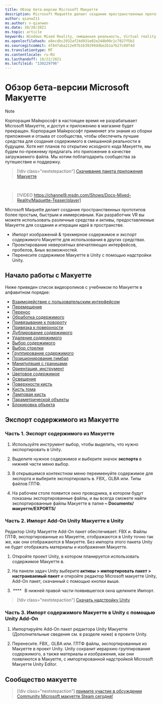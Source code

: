 ```yaml
---
title: Обзор бета-версии Microsoft Макуетте
description: Microsoft Maquette делает создание пространственных прототипов более простым, быстрым и иммерсивным. Макуетте предоставляет разработчикам VR различные средства, & активы для создания & итерации идей в пространстве.
author: qianw211
ms.author: v-qianwen
ms.date: 10/20/2021
ms.topic: article
keywords: Windows Mixed Reality, смешанная реальность, Virtual reality, VR, MR, начало работы, настройка, портал смешанной реальности, макуетте
ms.openlocfilehash: e8ecdbc2932af24d931e02e248b09c1c7827f5b2
ms.sourcegitcommit: 4f847aba212e97b1639299ddbe2b1a7b27c60f4d
ms.translationtype: MT
ms.contentlocale: ru-RU
ms.lasthandoff: 10/22/2021
ms.locfileid: "130229796"
---
```

# <a name="microsoft-maquette-beta-overview"></a>Обзор бета-версии Microsoft Макуетте

>[!Note]
>Корпорация Майкрософт в настоящее время не разрабатывает Microsoft Макуетте, и доступ к приложению в магазине будет прекращен. Корпорация Майкрософт применяет эти знания из сборки приложения и отзыва от сообщества, чтобы обеспечить лучшие средства для создания содержимого в смешанной реальности в будущем. Хотя нет планов по открытию исходного кода Макуетте, мы будем по-прежнему предлагать это приложение в качестве загружаемого файла. Мы хотим поблагодарить сообщества за путешествие и поддержку.

   > [!div class="nextstepaction"]
   > [Скачивание пакета приложения Макуетте](https://aka.ms/MaquetteDownloadAppPackage)

&nbsp;

> [!VIDEO https://channel9.msdn.com/Shows/Docs-Mixed-Reality/Maquette-Teaser/player]

Microsoft Maquette делает создание пространственных прототипов более простым, быстрым и иммерсивным. Как разработчик VR вы можете использовать различные средства и активы, предоставляемые Макуетте для создания и итерации идей в пространстве. 

- Импорт изображений & трехмерное содержимое и экспорт содержимого Макуетте для использования в других средствах. 
- Проектирование невероятных впечатляющих интерфейсов, пробелов, &ных возможностей. 
- Перенесите содержимое Макуетте в Unity с помощью надстройки Unity. 

## <a name="getting-started-with-maquette"></a>Начало работы с Макуетте 

Ниже приведен список видеороликов с учебником по Макуетте в алфавитном порядке:

* [Взаимодействие с пользовательским интерфейсом](https://channel9.msdn.com/Shows/Docs-Mixed-Reality/Maquette-Hand-UI) 
* [Перемещение](https://channel9.msdn.com/Shows/Docs-Mixed-Reality/Maquette-Swimming)
* [Перенос](https://channel9.msdn.com/Shows/Docs-Mixed-Reality/Maquette-Teleporting)
* [Обработка содержимого](https://channel9.msdn.com/Shows/Docs-Mixed-Reality/Maquette-Object-Manipulation)
* [Привязывание к повороту](https://channel9.msdn.com/Shows/Docs-Mixed-Reality/Maquette-Rotational-Snapping)
* [Привязка к поверхности](https://channel9.msdn.com/Shows/Docs-Mixed-Reality/Maquette-Surface-Snapping)
* [Дублирование содержимого](https://channel9.msdn.com/Shows/Docs-Mixed-Reality/Maquette-Duplicating-Content)
* [Удаление содержимого](https://channel9.msdn.com/Shows/Docs-Mixed-Reality/Maquette-Erasing-Content)
* [Выбор содержимого](https://channel9.msdn.com/Shows/Docs-Mixed-Reality/Maquette-Selecting-Content)
* [Выбор стрелки](https://channel9.msdn.com/Shows/Docs-Mixed-Reality/Maquette-Needle-Selection)
* [Группирование содержимого](https://channel9.msdn.com/Shows/Docs-Mixed-Reality/Maquette-Grouping-Content)
* [Позиционирование гимбал](https://channel9.msdn.com/Shows/Docs-Mixed-Reality/Maquette-Gimbal)
* [Манипуляция с границами](https://channel9.msdn.com/Shows/Docs-Mixed-Reality/Maquette-Bounding-Manipulation)
* [Ориентация, инструмент](https://channel9.msdn.com/Shows/Docs-Mixed-Reality/Maquette-Orientation-Tool)
* [Цветовое содержимое](https://channel9.msdn.com/Shows/Docs-Mixed-Reality/Maquette-Coloring-Content)
* [Освещение](https://channel9.msdn.com/Shows/Docs-Mixed-Reality/Maquette-Lighting)
* [Поверхности кисть](https://channel9.msdn.com/Shows/Docs-Mixed-Reality/Maquette-Hull-Brush)
* [Кисть тома](https://channel9.msdn.com/Shows/Docs-Mixed-Reality/Maquette-Volume-Brush)
* [Ламповая кисть](https://channel9.msdn.com/Shows/Docs-Mixed-Reality/Maquette-Tube-Brush)
* [Параметрической объекты](https://channel9.msdn.com/Shows/Docs-Mixed-Reality/Maquette-Parametric-Objects)
* [Блокировка объекта](https://channel9.msdn.com/Shows/Docs-Mixed-Reality/Maquette-Lock-Object)

## <a name="export-content-from-maquette"></a>Экспорт содержимого из Макуетте

### <a name="part-1---export-content-from-maquette"></a>Часть 1. Экспорт содержимого из Макуетте

1. Используйте инструмент выбор, чтобы выделить, что нужно экспортировать в Unity. 

1. Выделите нужное содержимое и выберите значок **экспорта** в нижней части меню выбор. 

1. В открывшемся контекстном меню переименуйте содержимое для экспорта и выберите экспортировать в. FBX,. GLBA или. Типы файлов ГЛТФ. 

1. На рабочем столе появится окно проводника, в котором будут показаны экспортированные файлы, и вы всегда сможете найти экспортированные файлы Макуетте в папке **~ Documents/макуетте/EXPORTS/**

### <a name="part-2---import-the-maquette-unity-add-on-into-unity"></a>Часть 2. Импорт Add-On Unity Макуетте в Unity

Редактор Unity Макуетте Add-On пакет обеспечивает. FBX и. Файлы ГЛТФ, экспортированные из Макуетте, отображаются в Unity точно так же, как они отображаются в Макуетте. Без импорта этого пакета Unity не будет отображать материалы и изображения Макуетте. 

1. Откройте проект Unity, в котором планируется использовать содержимое Макуетте в. 

1. На панели задач Unity выберите **активы > импортировать пакет > настраиваемый пакет** и откройте редактор Microsoft макуетте Unity, Add-On пакет, скачанный с помощью кнопки выше. 

1.  ****   В нижней правой части появившегося окна щелкните Импорт. 

>[!div class="nextstepaction"] 
>[Скачать надстройку Unity](https://aka.ms/MaquetteDownloadAddOn) 

### <a name="part-3---import-maquette-content-into-unity-with-the-unity-add-on"></a>Часть 3. Импорт содержимого Макуетте в Unity с помощью Unity Add-On 

1. Импортируйте Add-On пакет редактора Unity Макуетте (Дополнительные сведения см. в разделе ниже) в проекте Unity. 

1. Перенесите. FBX,. GLBA или. ГЛТФ файлы, экспортированные из Макуетте в проект Unity. Unity сохранит иерархию группирования содержимого, а также материалы и изображения, как они появляются в Макуетте, с импортированной надстройкой Microsoft Макуетте Unity Editor. 

## <a name="maquette-community"></a>Сообщество макуетте 

>[!div class="nextstepaction"] 
>[примите участие в обсуждении Community Microsoft макуетте Steam сегодня!](https://aka.ms/maquette-community)
